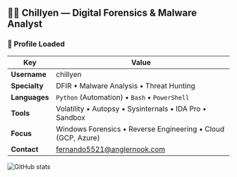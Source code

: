 ## 👨‍💻 Chillyen — Digital Forensics & Malware Analyst

### 💾 Profile Loaded

| Key           | Value                                                                 |
|---------------|------------------------------------------------------------------------|
| **Username**  | chillyen                                                              |
| **Specialty** | DFIR • Malware Analysis • Threat Hunting                              |
| **Languages** | `Python` (Automation) • `Bash` • `PowerShell`                         |
| **Tools**     | Volatility • Autopsy • Sysinternals • IDA Pro • Sandbox        |
| **Focus**     | Windows Forensics • Reverse Engineering • Cloud (GCP, Azure)          |
| **Contact**   | [fernando5521@anglernook.com](mailto:fernando5521@anglernook.com)     |

![GitHub stats](https://github-readme-stats.vercel.app/api?username=chillyen&show_icons=true&theme=merko&count_private=true)
